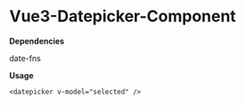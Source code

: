 # Vue3-Datepicker-Component

**Dependencies**

date-fns

**Usage**

````
<datepicker v-model="selected" />
````